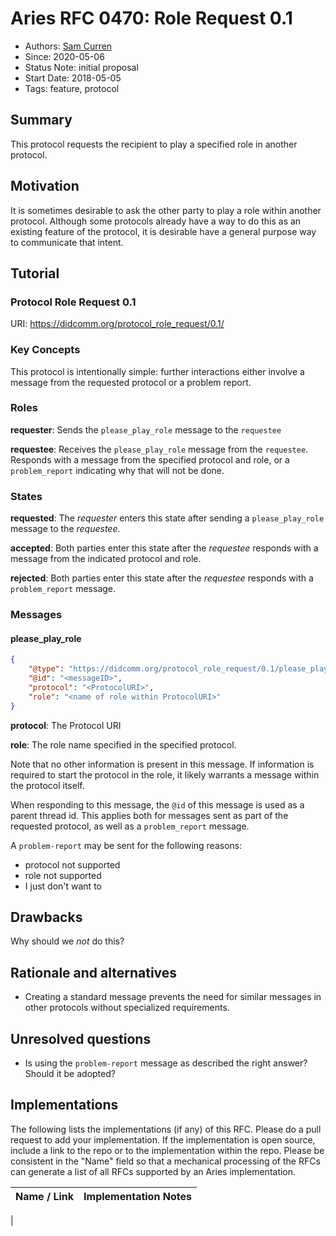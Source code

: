 # Aries RFC 0470: Role Request 0.1
- Authors: [Sam Curren](telegramsam@gmail.com)
- Since: 2020-05-06
- Status Note: initial proposal
- Start Date: 2018-05-05 
- Tags: feature, protocol

## Summary

This protocol requests the recipient to play a specified role in another protocol.

## Motivation

It is sometimes desirable to ask the other party to play a role within another protocol. Although some protocols already have a way to do this as an existing feature of the protocol, it is desirable have a general purpose way to communicate that intent.

## Tutorial

### Protocol Role Request 0.1

URI: https://didcomm.org/protocol_role_request/0.1/<messageType>

### Key Concepts

This protocol is intentionally simple: further interactions either involve a message from the requested protocol or a problem report.

### Roles

**requester**: Sends the `please_play_role` message to the `requestee`

**requestee**: Receives the `please_play_role` message from the `requestee`. Responds with a message from the specified protocol and role, or a `problem_report` indicating why that will not be done.

### States

**requested**: The _requester_ enters this state after sending a `please_play_role` message to the _requestee_.

**accepted**: Both parties enter this state after the _requestee_ responds with a message from the indicated protocol and role.

**rejected**: Both parties enter this state after the _requestee_ responds with a `problem_report` message.

### Messages

#### please_play_role

```json
{
    "@type": "https://didcomm.org/protocol_role_request/0.1/please_play_role",
    "@id": "<messageID>",
    "protocol": "<ProtocolURI>",
    "role": "<name of role within ProtocolURI>"
}
```



**protocol**: The Protocol URI

**role**: The role name specified in the specified protocol.

Note that no other information is present in this message. If information is required to start the protocol in the role, it likely warrants a message within the protocol itself.

When responding to this message, the `@id` of this message is used as a parent thread id. This applies both for messages sent as part of the requested protocol, as well as a `problem_report` message.

A `problem-report` may be sent for the following reasons:

- protocol not supported
- role not supported
- I just don't want to

## Drawbacks

Why should we *not* do this?

## Rationale and alternatives

- Creating a standard message prevents the need for similar messages in other protocols without specialized requirements.

## Unresolved questions

- Is using the `problem-report` message as described the right answer? Should it be adopted?
## Implementations

The following lists the implementations (if any) of this RFC. Please do a pull request to add your implementation. If the implementation is open source, include a link to the repo or to the implementation within the repo. Please be consistent in the "Name" field so that a mechanical processing of the RFCs can generate a list of all RFCs supported by an Aries implementation.

Name / Link | Implementation Notes
--- | ---
 | 

